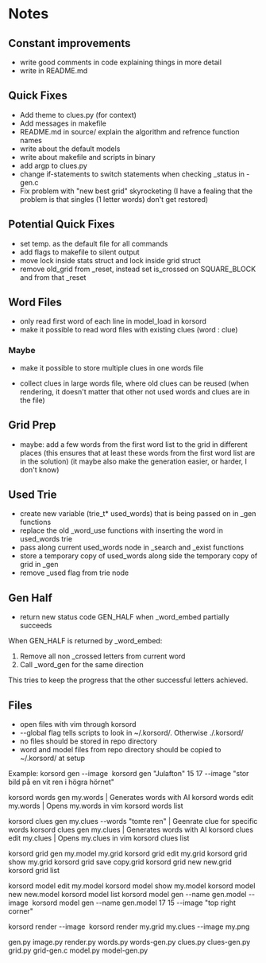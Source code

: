 # Notes

## Constant improvements
- write good comments in code explaining things in more detail
- write in README.md

## Quick Fixes
- Add theme to clues.py (for context)
- Add messages in makefile
- README.md in source/ explain the algorithm and refrence function names
- write about the default models
- write about makefile and scripts in binary
- add argp to clues.py
- change if-statements to switch statements when checking _status in -gen.c
- Fix problem with "new best grid" skyrocketing
  (I have a fealing that the problem is that singles (1 letter words) don't get restored)

## Potential Quick Fixes
- set temp. as the default file for all commands
- add flags to makefile to silent output
- move lock inside stats struct and lock inside grid struct
- remove old_grid from _reset, instead set is_crossed on SQUARE_BLOCK and from that _reset

## Word Files
- only read first word of each line in model_load in korsord
- make it possible to read word files with existing clues (word : clue)

### Maybe
- make it possible to store multiple clues in one words file
* collect clues in large words file, where old clues can be reused
  (when rendering, it doesn't matter that other not used words and clues are in the file)

## Grid Prep
- maybe: add a few words from the first word list to the grid in different places
  (this ensures that at least these words from the first word list are in the solution)
  (it maybe also make the generation easier, or harder, I don't know)

## Used Trie
- create new variable (trie_t* used_words) that is being passed on in _gen functions
- replace the old _word_use functions with inserting the word in used_words trie
- pass along current used_words node in _search and _exist functions
- store a temporary copy of used_words along side the temporary copy of grid in _gen
- remove _used flag from trie node

## Gen Half
- return new status code GEN_HALF when _word_embed partially succeeds

When GEN_HALF is returned by _word_embed:
1. Remove all non _crossed letters from current word
2. Call _word_gen for the same direction

This tries to keep the progress that the other successful letters achieved.

## Files
- open files with vim through korsord
- --global flag tells scripts to look in ~/.korsord/. Otherwise ./.korsord/
- no files should be stored in repo directory
- word and model files from repo directory should be copied to ~/.korsord/ at setup

Example:
korsord gen <theme> <width> <height> --image <image>
korsord gen "Julafton" 15 17 --image "stor bild på en vit ren i högra hörnet"

korsord words gen  my.words | Generates words with AI
korsord words edit my.words | Opens my.words in vim
korsord words list

korsord clues gen  my.clues --words "tomte ren" | Geenrate clue for specific words
korsord clues gen  my.clues | Generates words with AI
korsord clues edit my.clues | Opens my.clues in vim
korsord clues list

korsord grid gen  my.model my.grid
korsord grid edit my.grid
korsord grid show my.grid
korsord grid save copy.grid
korsord grid new  new.grid
korsord grid list

korsord model edit my.model
korsord model show my.model
korsord model new  new.model
korsord model list
korsord model gen --name gen.model <width> <height> --image <image>
korsord model gen --name gen.model 17 15 --image "top right corner"

korsord render <grid> <clues> --image <image>
korsord render my.grid my.clues --image my.png

gen.py
image.py
render.py
words.py
words-gen.py
clues.py
clues-gen.py
grid.py
grid-gen.c
model.py
model-gen.py
